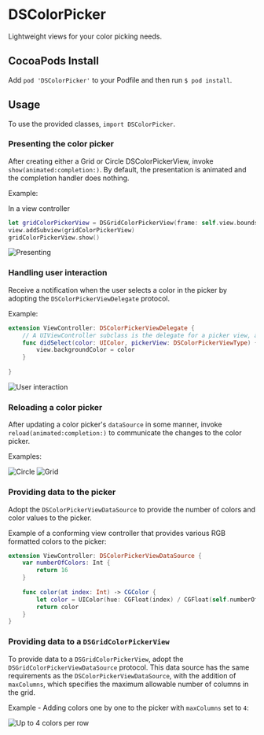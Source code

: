 # DSColorPicker
Lightweight views for your color picking needs.

## CocoaPods Install

Add `pod 'DSColorPicker'` to your Podfile and then run `$ pod install`.

## Usage

To use the provided classes, `import DSColorPicker`.

### Presenting the color picker
After creating either a Grid or Circle DSColorPickerView, invoke `show(animated:completion:)`. By default, the presentation is animated and the completion handler does nothing.

Example:

In a view controller

```swift
let gridColorPickerView = DSGridColorPickerView(frame: self.view.bounds, delegate: self, dataSource: self)
view.addSubview(gridColorPickerView)
gridColorPickerView.show()
```

![Presenting](https://github.com/daltyboy11/DSColorPicker/blob/master/Demo%20Videos/show_picker.gif)

### Handling user interaction

Receive a notification when the user selects a color in the picker by adopting the `DSColorPickerViewDelegate` protocol.

Example:

```swift
extension ViewController: DSColorPickerViewDelegate {
    // A UIViewController subclass is the delegate for a picker view, and changes its view's background color when a color is selected by the user in a picker view.
    func didSelect(color: UIColor, pickerView: DSColorPickerViewType) {
        view.backgroundColor = color
    }
    
}
```

![User interaction](https://github.com/daltyboy11/DSColorPicker/blob/master/Demo%20Videos/user_interaction.gif)

### Reloading a color picker

After updating a color picker's `dataSource` in some manner, invoke `reload(animated:completion:)` to communicate the changes to the color picker.

Examples:

![Circle](https://github.com/daltyboy11/DSColorPicker/blob/master/Demo%20Videos/reload_circle.gif)
![Grid](https://github.com/daltyboy11/DSColorPicker/blob/master/Demo%20Videos/reload_grid.gif)

### Providing data to the picker

Adopt the `DSColorPickerViewDataSource` to provide the number of colors and color values to the picker.

Example of a conforming view controller that provides various RGB formatted colors to the picker:

```swift
extension ViewController: DSColorPickerViewDataSource {
    var numberOfColors: Int {
        return 16
    }
    
    func color(at index: Int) -> CGColor {
        let color = UIColor(hue: CGFloat(index) / CGFloat(self.numberOfColors), saturation: 1.0, brightness: 1.0, alpha: 1.0).cgColor
        return color
    }
}
```

### Providing data to a `DSGridColorPickerView`

To provide data to a `DSGridColorPickerView`, adopt the `DSGridColorPickerViewDataSource` protocol. This data source has the same requirements as the `DSColorPickerViewDataSource`, with the addition of `maxColumns`, which specifies the maximum allowable number of columns in the grid.

Example - Adding colors one by one to the picker with `maxColumns` set to `4`:

![Up to 4 colors per row](https://github.com/daltyboy11/DSColorPicker/blob/master/Demo%20Videos/maxColumns.gif)
